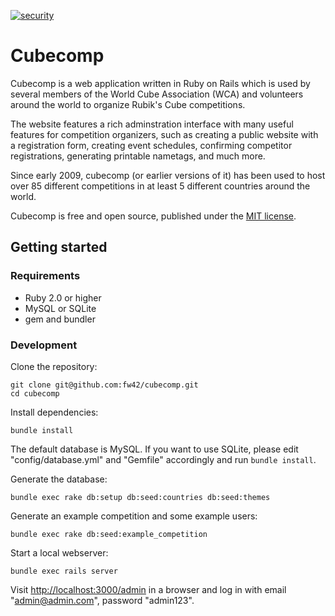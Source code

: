 [![security](https://hakiri.io/github/fw42/cubecomp/master.svg)](https://hakiri.io/github/fw42/cubecomp/master)

# Cubecomp

Cubecomp is a web application written in Ruby on Rails which is used by
several members of the World Cube Association (WCA) and volunteers around
the world to organize Rubik's Cube competitions.

The website features a rich adminstration interface with many useful features
for competition organizers, such as creating a public website with a registration
form, creating event schedules, confirming competitor registrations, generating
printable nametags, and much more.

Since early 2009, cubecomp (or earlier versions of it) has been used to host
over 85 different competitions in at least 5 different countries around the
world.

Cubecomp is free and open source, published under the
[MIT license](https://en.wikipedia.org/wiki/MIT_License).

## Getting started

### Requirements

* Ruby 2.0 or higher
* MySQL or SQLite
* gem and bundler

### Development

Clone the repository:
```
git clone git@github.com:fw42/cubecomp.git
cd cubecomp
```

Install dependencies:
```
bundle install
```

The default database is MySQL. If you want to use SQLite, please edit
"config/database.yml" and "Gemfile" accordingly and run `bundle install`.

Generate the database:
```
bundle exec rake db:setup db:seed:countries db:seed:themes
```

Generate an example competition and some example users:
```
bundle exec rake db:seed:example_competition
```

Start a local webserver:
```
bundle exec rails server
```

Visit [http://localhost:3000/admin](http://localhost:3000/admin) in a browser and log in with
email "admin@admin.com", password "admin123".
